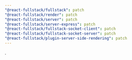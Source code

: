 ```yaml
---
"@react-fullstack/fullstack": patch
"@react-fullstack/render": patch
"@react-fullstack/server": patch
"@react-fullstack/server-express": patch
"@react-fullstack/fullstack-socket-client": patch
"@react-fullstack/fullstack-socket-server": patch
"@react-fullstack/plugin-server-side-rendering": patch
---
```


.
